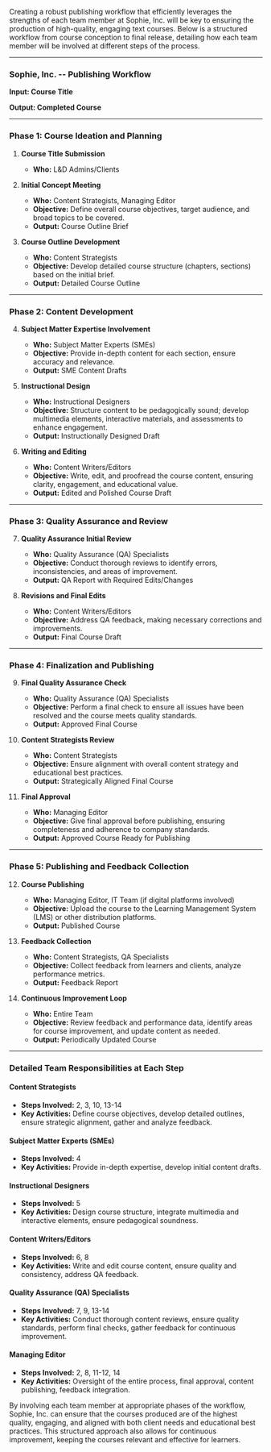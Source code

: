 Creating a robust publishing workflow that efficiently leverages the strengths of each team member at Sophie, Inc. will be key to ensuring the production of high-quality, engaging text courses. Below is a structured workflow from course conception to final release, detailing how each team member will be involved at different steps of the process.

---

### Sophie, Inc. -- Publishing Workflow

**Input: Course Title**

**Output: Completed Course**

---

### Phase 1: Course Ideation and Planning

1. **Course Title Submission**
   - **Who:** L&D Admins/Clients

2. **Initial Concept Meeting**
   - **Who:** Content Strategists, Managing Editor
   - **Objective:** Define overall course objectives, target audience, and broad topics to be covered.
   - **Output:** Course Outline Brief

3. **Course Outline Development**
   - **Who:** Content Strategists
   - **Objective:** Develop detailed course structure (chapters, sections) based on the initial brief.
   - **Output:** Detailed Course Outline

---

### Phase 2: Content Development

4. **Subject Matter Expertise Involvement**
   - **Who:** Subject Matter Experts (SMEs)
   - **Objective:** Provide in-depth content for each section, ensure accuracy and relevance.
   - **Output:** SME Content Drafts

5. **Instructional Design**
   - **Who:** Instructional Designers
   - **Objective:** Structure content to be pedagogically sound; develop multimedia elements, interactive materials, and assessments to enhance engagement.
   - **Output:** Instructionally Designed Draft

6. **Writing and Editing**
   - **Who:** Content Writers/Editors
   - **Objective:** Write, edit, and proofread the course content, ensuring clarity, engagement, and educational value.
   - **Output:** Edited and Polished Course Draft

---

### Phase 3: Quality Assurance and Review

7. **Quality Assurance Initial Review**
   - **Who:** Quality Assurance (QA) Specialists
   - **Objective:** Conduct thorough reviews to identify errors, inconsistencies, and areas of improvement.
   - **Output:** QA Report with Required Edits/Changes

8. **Revisions and Final Edits**
   - **Who:** Content Writers/Editors
   - **Objective:** Address QA feedback, making necessary corrections and improvements.
   - **Output:** Final Course Draft

---

### Phase 4: Finalization and Publishing

9. **Final Quality Assurance Check**
   - **Who:** Quality Assurance (QA) Specialists
   - **Objective:** Perform a final check to ensure all issues have been resolved and the course meets quality standards.
   - **Output:** Approved Final Course

10. **Content Strategists Review**
    - **Who:** Content Strategists
    - **Objective:** Ensure alignment with overall content strategy and educational best practices.
    - **Output:** Strategically Aligned Final Course

11. **Final Approval**
    - **Who:** Managing Editor
    - **Objective:** Give final approval before publishing, ensuring completeness and adherence to company standards.
    - **Output:** Approved Course Ready for Publishing

---

### Phase 5: Publishing and Feedback Collection

12. **Course Publishing**
    - **Who:** Managing Editor, IT Team (if digital platforms involved)
    - **Objective:** Upload the course to the Learning Management System (LMS) or other distribution platforms.
    - **Output:** Published Course

13. **Feedback Collection**
    - **Who:** Content Strategists, QA Specialists
    - **Objective:** Collect feedback from learners and clients, analyze performance metrics.
    - **Output:** Feedback Report

14. **Continuous Improvement Loop**
    - **Who:** Entire Team
    - **Objective:** Review feedback and performance data, identify areas for course improvement, and update content as needed.
    - **Output:** Periodically Updated Course

---

### Detailed Team Responsibilities at Each Step

#### Content Strategists
- **Steps Involved:** 2, 3, 10, 13-14
- **Key Activities:** Define course objectives, develop detailed outlines, ensure strategic alignment, gather and analyze feedback.

#### Subject Matter Experts (SMEs)
- **Steps Involved:** 4
- **Key Activities:** Provide in-depth expertise, develop initial content drafts.

#### Instructional Designers
- **Steps Involved:** 5
- **Key Activities:** Design course structure, integrate multimedia and interactive elements, ensure pedagogical soundness.

#### Content Writers/Editors
- **Steps Involved:** 6, 8
- **Key Activities:** Write and edit course content, ensure quality and consistency, address QA feedback.

#### Quality Assurance (QA) Specialists
- **Steps Involved:** 7, 9, 13-14
- **Key Activities:** Conduct thorough content reviews, ensure quality standards, perform final checks, gather feedback for continuous improvement.

#### Managing Editor
- **Steps Involved:** 2, 8, 11-12, 14
- **Key Activities:** Oversight of the entire process, final approval, content publishing, feedback integration.

By involving each team member at appropriate phases of the workflow, Sophie, Inc. can ensure that the courses produced are of the highest quality, engaging, and aligned with both client needs and educational best practices. This structured approach also allows for continuous improvement, keeping the courses relevant and effective for learners.